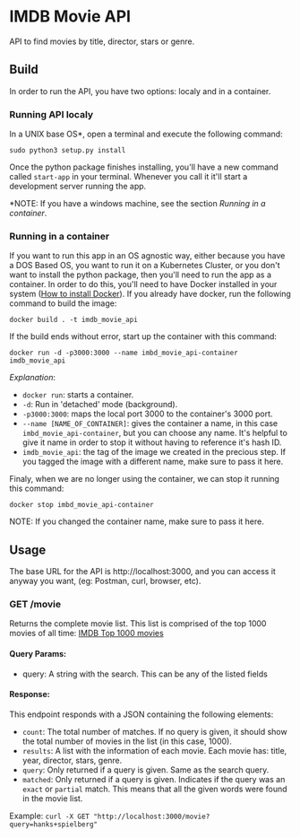 # IMDB Movie API

API to find movies by title, director, stars or genre.

## Build

In order to run the API, you have two options: localy and in a container.

### Running API localy

In a UNIX base OS\*, open a terminal and execute the following command:

`sudo python3 setup.py install`

Once the python package finishes installing, you'll have a new command called `start-app` in your terminal. Whenever you call it it'll start a development server running the app.

\*NOTE: If you have a windows machine, see the section *Running in a container*.

### Running in a container

If you want to run this app in an OS agnostic way, either because you have a DOS Based OS, you want to run it on a Kubernetes Cluster, or you don't want to install the python package, then you'll need to run the app as a container. In order to do this, you'll need to have Docker installed in your system \([How to install Docker](https://docs.docker.com/get-docker/)\). If you already have docker, run the following command to build the image:

`docker build . -t imdb_movie_api`

If the build ends without error, start up the container with this command:

`docker run -d -p3000:3000 --name imbd_movie_api-container imdb_movie_api`

*Explanation*:
- `docker run`: starts a container.
- `-d`: Run in 'detached' mode (background).
- `-p3000:3000`: maps the local port 3000 to the container's 3000 port.
- `--name [NAME_OF_CONTAINER]`: gives the container a name, in this case `imbd_movie_api-container`, but you can choose any name. It's helpful to give it name in order to stop it without having to reference it's hash ID.
- `imdb_movie_api`: the tag of the image we created in the precious step. If you tagged the image with a different name, make sure to pass it here.

Finaly, when we are no longer using the container, we can stop it running this command:

`docker stop imbd_movie_api-container`

NOTE: If you changed the container name, make sure to pass it here.

## Usage

The base URL for the API is http://localhost:3000, and you can access it anyway you want, (eg: Postman, curl, browser, etc).

### GET /movie

Returns the complete movie list. This list is comprised of the top 1000 movies of all time: [IMDB Top 1000 movies](https://www.imdb.com/search/title/?groups=top_1000&sort=user_rating,desc&count=100&start=0)

#### Query Params:
- query: A string with the search. This can be any of the listed fields

#### Response:
This endpoint responds with a JSON containing the following elements:
- `count`: The total number of matches. If no query is given, it should show the total number of movies in the list (in this case, 1000).
- `results`: A list with the information of each movie. Each movie has: title, year, director, stars, genre.
- `query`: Only returned if a query is given. Same as the search query.
- `matched`: Only returned if a query is given. Indicates if the query was an `exact` or `partial` match. This means that all the given words were found in the movie list.

Example:
`curl -X GET "http://localhost:3000/movie?query=hanks+spielberg"`